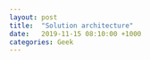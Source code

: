 ```yaml
---
layout: post
title:  "Solution architecture"
date:   2019-11-15 08:10:00 +1000
categories: Geek
---
```




